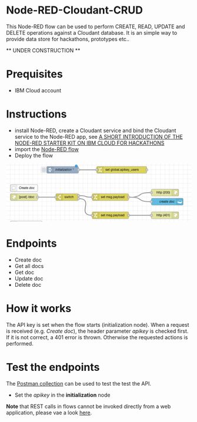 # Node-RED-Cloudant-CRUD

This Node-RED flow can be used to perform CREATE, READ, UPDATE and DELETE operations against a Cloudant database. It is an simple way to provide data store for hackathons, prototypes etc..

** UNDER CONSTRUCTION **

# Prequisites
- IBM Cloud account

# Instructions
- install Node-RED, create a Cloudant service and bind the Cloudant service to the Node-RED app, see [A SHORT INTRODUCTION OF THE NODE-RED STARTER KIT ON IBM CLOUD FOR HACKATHONS](https://suedbroecker.net/2020/03/09/a-short-introduction-of-the-node-red-starter-kit-on-ibm-cloud-for-hackathons/)
- import the [Node-RED flow](https://github.com/gitjps/Node-RED-Cloudant-CRUD/blob/master/Node-RED.json) 
- Deploy the flow

![Node-RED flow](node-red-crud.jpg)

# Endpoints
- Create doc
- Get all docs
- Get doc
- Update doc
- Delete doc

# How it works
The API key is set when the flow starts (initialization node).
When a request is received (e.g. *Create doc*), the header parameter *apikey*  is checked first. If it is not correct, a 401 error is thrown. Otherwise the requested actions is performed.

# Test the endpoints
The [Postman collection](NODE-RED-Cloudant-CRUD.postman_collection.json) can be used to test the test the API.
- Set the *apikey* in the **initialization** node 

**Note** that REST calls in flows cannot be invoked directly from a web application, please vae a look [here](https://suedbroecker.net/2019/03/13/cors-and-node-red-using-a-simple-forward-server/).
